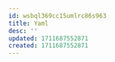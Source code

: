 ```yaml
---
id: wsbql369cc15umlrc86s963
title: Yaml
desc: ''
updated: 1711687552871
created: 1711687552871
---
```


